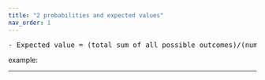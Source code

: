 ```yaml
---
title: "2 probabilities and expected values"
nav_order: 1
---
```



<pre>
- Expected value = (total sum of all possible outcomes)/(number of all possible outcome)
</pre>

example:

---
